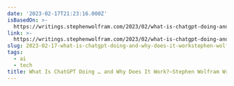 ```yaml
---
date: '2023-02-17T21:23:16.000Z'
isBasedOn: >-
  https://writings.stephenwolfram.com/2023/02/what-is-chatgpt-doing-and-why-does-it-work/
link: >-
  https://writings.stephenwolfram.com/2023/02/what-is-chatgpt-doing-and-why-does-it-work/
slug: 2023-02-17-what-is-chatgpt-doing-and-why-does-it-workstephen-wolfram-writings
tags:
  - ai
  - tech
title: What Is ChatGPT Doing … and Why Does It Work?—Stephen Wolfram Writings
---
```


